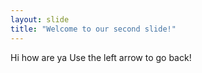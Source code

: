 ```yaml
---
layout: slide
title: "Welcome to our second slide!"
---
```

Hi how are ya
Use the left arrow to go back!
